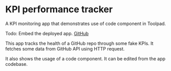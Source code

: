 # KPI performance tracker

<p class="description">A KPI monitoring app that demonstrates use of code component in Toolpad.</p>

Todo: Embed the deployed app.
[GitHub](https://github.com/mui/mui-toolpad/tree/master/examples/showcase)

This app tracks the health of a GitHub repo through some fake KPIs. It fetches some data from GitHub API using HTTP request.

It also shows the usage of a code component. It can be edited from the app codebase.
